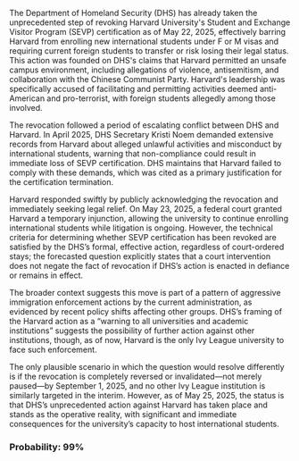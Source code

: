 The Department of Homeland Security (DHS) has already taken the unprecedented step of revoking Harvard University's Student and Exchange Visitor Program (SEVP) certification as of May 22, 2025, effectively barring Harvard from enrolling new international students under F or M visas and requiring current foreign students to transfer or risk losing their legal status. This action was founded on DHS's claims that Harvard permitted an unsafe campus environment, including allegations of violence, antisemitism, and collaboration with the Chinese Communist Party. Harvard's leadership was specifically accused of facilitating and permitting activities deemed anti-American and pro-terrorist, with foreign students allegedly among those involved. 

The revocation followed a period of escalating conflict between DHS and Harvard. In April 2025, DHS Secretary Kristi Noem demanded extensive records from Harvard about alleged unlawful activities and misconduct by international students, warning that non-compliance could result in immediate loss of SEVP certification. DHS maintains that Harvard failed to comply with these demands, which was cited as a primary justification for the certification termination.

Harvard responded swiftly by publicly acknowledging the revocation and immediately seeking legal relief. On May 23, 2025, a federal court granted Harvard a temporary injunction, allowing the university to continue enrolling international students while litigation is ongoing. However, the technical criteria for determining whether SEVP certification has been revoked are satisfied by the DHS’s formal, effective action, regardless of court-ordered stays; the forecasted question explicitly states that a court intervention does not negate the fact of revocation if DHS’s action is enacted in defiance or remains in effect.

The broader context suggests this move is part of a pattern of aggressive immigration enforcement actions by the current administration, as evidenced by recent policy shifts affecting other groups. DHS’s framing of the Harvard action as a “warning to all universities and academic institutions” suggests the possibility of further action against other institutions, though, as of now, Harvard is the only Ivy League university to face such enforcement.

The only plausible scenario in which the question would resolve differently is if the revocation is completely reversed or invalidated—not merely paused—by September 1, 2025, and no other Ivy League institution is similarly targeted in the interim. However, as of May 25, 2025, the status is that DHS’s unprecedented action against Harvard has taken place and stands as the operative reality, with significant and immediate consequences for the university’s capacity to host international students.

### Probability: 99%